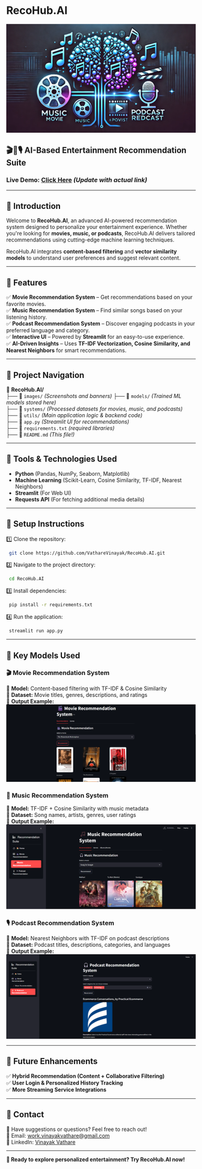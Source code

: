 # RecoHub.AI  

![RecoHub.AI Banner](./images/banner.webp)

## 🎬🎵🎙️ AI-Based Entertainment Recommendation Suite  

### Live Demo: [Click Here](#) *(Update with actual link)*

---

## 📌 Introduction  
Welcome to **RecoHub.AI**, an advanced AI-powered recommendation system designed to personalize your entertainment experience. Whether you're looking for **movies, music, or podcasts**, RecoHub.AI delivers tailored recommendations using cutting-edge machine learning techniques.

RecoHub.AI integrates **content-based filtering** and **vector similarity models** to understand user preferences and suggest relevant content.

---

## 📌 Features  
✅ **Movie Recommendation System** – Get recommendations based on your favorite movies.  
✅ **Music Recommendation System** – Find similar songs based on your listening history.  
✅ **Podcast Recommendation System** – Discover engaging podcasts in your preferred language and category.  
✅ **Interactive UI** – Powered by **Streamlit** for an easy-to-use experience.  
✅ **AI-Driven Insights** – Uses **TF-IDF Vectorization, Cosine Similarity, and Nearest Neighbors** for smart recommendations.  

---

## 📌 Project Navigation  
📂 **RecoHub.AI/**  
 ├── 📁 `images/` *(Screenshots and banners)* 
 ├── 📁 `models/` *(Trained ML models stored here)*  
 ├── 📁 `systems/` *(Processed datasets for movies, music, and podcasts)*  
 ├── 📁 `utils/` *(Main application logic & backend code)*  
 ├── 📄 `app.py` *(Streamlit UI for recommendations)*  
 ├── 📄 `requirements.txt` *(required libraries)*  
 ├── 📄 `README.md` *(This file!)*  

---

## 📌 Tools & Technologies Used  
- **Python** (Pandas, NumPy, Seaborn, Matplotlib)  
- **Machine Learning** (Scikit-Learn, Cosine Similarity, TF-IDF, Nearest Neighbors)  
- **Streamlit** (For Web UI)  
- **Requests API** (For fetching additional media details)  

---

## 📌 Setup Instructions  
1️⃣ Clone the repository:
```bash
 git clone https://github.com/VathareVinayak/RecoHub.AI.git
```

2️⃣ Navigate to the project directory:
```bash
 cd RecoHub.AI
```

3️⃣ Install dependencies:
```bash
 pip install -r requirements.txt
```

4️⃣ Run the application:
```bash
 streamlit run app.py
```

---

## 📌 Key Models Used  
### 🎬 Movie Recommendation System  
🔹 **Model:** Content-based filtering with TF-IDF & Cosine Similarity  
🔹 **Dataset:** Movie titles, genres, descriptions, and ratings  
🔹 **Output Example:**  
![Movie Recommendation](./images/movie_recommendation.png)  

### 🎵 Music Recommendation System  
🔹 **Model:** TF-IDF + Cosine Similarity with music metadata  
🔹 **Dataset:** Song names, artists, genres, user ratings  
🔹 **Output Example:**  
![Music Recommendation](./images/music_recommendation_system.png)  

### 🎙️ Podcast Recommendation System  
🔹 **Model:** Nearest Neighbors with TF-IDF on podcast descriptions  
🔹 **Dataset:** Podcast titles, descriptions, categories, and languages  
🔹 **Output Example:**  
![Podcast Recommendation](./images/Podcast_Recommendation_System.png)  

---

## 🚀 Future Enhancements  
✅ **Hybrid Recommendation (Content + Collaborative Filtering)**  
✅ **User Login & Personalized History Tracking**  
✅ **More Streaming Service Integrations**  

---

## 📌 Contact  
💬 Have suggestions or questions? Feel free to reach out!  
📧 Email: work.vinayakvathare@gmail.com  
🔗 LinkedIn: [Vinayak Vathare](https://www.linkedin.com/in/vinayak-vathare-4bb135279/)

---

**🚀 Ready to explore personalized entertainment? Try RecoHub.AI now!**  
